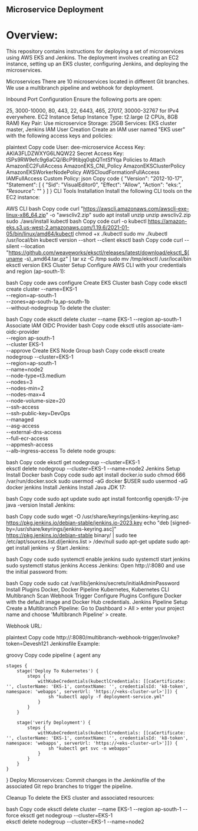 ## Microservice Deployment
# Overview:
This repository contains instructions for deploying a set of microservices using AWS EKS and Jenkins. The deployment involves creating an EC2 instance, setting up an EKS cluster, configuring Jenkins, and deploying the microservices.

Microservices
There are 10 microservices located in different Git branches. We use a multibranch pipeline and webhook for deployment.

Inbound Port Configuration
Ensure the following ports are open:

25, 3000-10000, 80, 443, 22, 6443, 465, 27017, 30000-32767 for IPv4 everywhere.
EC2 Instance Setup
Instance Type: t2.large (2 CPUs, 8GB RAM)
Key Pair: Use microservice
Storage: 25GB
Services: EKS cluster master, Jenkins
IAM User Creation
Create an IAM user named "EKS user" with the following access keys and policies:

plaintext
Copy code
User: dee-microservice
Access Key: AKIA3FLDZWXYG6LNQW22
Secret Access Key: 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
Policies to Attach
AmazonEC2FullAccess
AmazonEKS_CNI_Policy
AmazonEKSClusterPolicy
AmazonEKSWorkerNodePolicy
AWSCloudFormationFullAccess
IAMFullAccess
Custom Policy:
json
Copy code
{
    "Version": "2012-10-17",
    "Statement": [
        {
            "Sid": "VisualEditor0",
            "Effect": "Allow",
            "Action": "eks:*",
            "Resource": "*"
        }
    ]
}
CLI Tools Installation
Install the following CLI tools on the EC2 instance:

AWS CLI
bash
Copy code
curl "https://awscli.amazonaws.com/awscli-exe-linux-x86_64.zip" -o "awscliv2.zip"
sudo apt install unzip
unzip awscliv2.zip
sudo ./aws/install
kubectl
bash
Copy code
curl -o kubectl https://amazon-eks.s3.us-west-2.amazonaws.com/1.19.6/2021-01-05/bin/linux/amd64/kubectl
chmod +x ./kubectl
sudo mv ./kubectl /usr/local/bin
kubectl version --short --client
eksctl
bash
Copy code
curl --silent --location "https://github.com/weaveworks/eksctl/releases/latest/download/eksctl_$(uname -s)_amd64.tar.gz" | tar xz -C /tmp
sudo mv /tmp/eksctl /usr/local/bin
eksctl version
EKS Cluster Setup
Configure AWS CLI with your credentials and region (ap-south-1):

bash
Copy code
aws configure
Create EKS Cluster
bash
Copy code
eksctl create cluster --name=EKS-1 \
                      --region=ap-south-1 \
                      --zones=ap-south-1a,ap-south-1b \
                      --without-nodegroup
To delete the cluster:

bash
Copy code
eksctl delete cluster --name EKS-1 --region ap-south-1
Associate IAM OIDC Provider
bash
Copy code
eksctl utils associate-iam-oidc-provider \
    --region ap-south-1 \
    --cluster EKS-1 \
    --approve
Create EKS Node Group
bash
Copy code
eksctl create nodegroup --cluster=EKS-1 \
                       --region=ap-south-1 \
                       --name=node2 \
                       --node-type=t3.medium \
                       --nodes=3 \
                       --nodes-min=2 \
                       --nodes-max=4 \
                       --node-volume-size=20 \
                       --ssh-access \
                       --ssh-public-key=DevOps \
                       --managed \
                       --asg-access \
                       --external-dns-access \
                       --full-ecr-access \
                       --appmesh-access \
                       --alb-ingress-access
To delete node groups:

bash
Copy code
eksctl get nodegroup --cluster=EKS-1	
eksctl delete nodegroup --cluster=EKS-1 --name=node2
Jenkins Setup
Install Docker
bash
Copy code
sudo apt install docker.io
sudo chmod 666 /var/run/docker.sock
sudo usermod -aG docker $USER
sudo usermod -aG docker jenkins
Install Jenkins
Install Java JDK 17:

bash
Copy code
sudo apt update
sudo apt install fontconfig openjdk-17-jre
java -version
Install Jenkins:

bash
Copy code
sudo wget -O /usr/share/keyrings/jenkins-keyring.asc \
  https://pkg.jenkins.io/debian-stable/jenkins.io-2023.key
echo "deb [signed-by=/usr/share/keyrings/jenkins-keyring.asc]" \
  https://pkg.jenkins.io/debian-stable binary/ | sudo tee \
  /etc/apt/sources.list.d/jenkins.list > /dev/null
sudo apt-get update
sudo apt-get install jenkins -y
Start Jenkins:

bash
Copy code
sudo systemctl enable jenkins
sudo systemctl start jenkins
sudo systemctl status jenkins
Access Jenkins:
Open http://<your-instance-public-ip>:8080 and use the initial password from:

bash
Copy code
sudo cat /var/lib/jenkins/secrets/initialAdminPassword
Install Plugins
Docker, Docker Pipeline
Kubernetes, Kubernetes CLI
Multibranch Scan Webhook Trigger
Configure Plugins
Configure Docker with the default image and Docker Hub credentials.
Jenkins Pipeline Setup
Create a Multibranch Pipeline:
Go to Dashboard > All > enter your project name and choose 'Multibranch Pipeline' > create.

Webhook URL:

plaintext
Copy code
http://<your-instance-public-ip>:8080/multibranch-webhook-trigger/invoke?token=Devesh121
Jenkinsfile Example:

groovy
Copy code
pipeline {
    agent any

    stages {
        stage('Deploy To Kubernetes') {
            steps {
                withKubeCredentials(kubectlCredentials: [[caCertificate: '', clusterName: 'EKS-1', contextName: '', credentialsId: 'k8-token', namespace: 'webapps', serverUrl: 'https://<eks-cluster-url>']]) {
                    sh "kubectl apply -f deployment-service.yml"
                }
            }
        }

        stage('verify Deployment') {
            steps {
                withKubeCredentials(kubectlCredentials: [[caCertificate: '', clusterName: 'EKS-1', contextName: '', credentialsId: 'k8-token', namespace: 'webapps', serverUrl: 'https://<eks-cluster-url>']]) {
                    sh "kubectl get svc -n webapps"
                }
            }
        }
    }
}
Deploy Microservices:
Commit changes in the Jenkinsfile of the associated Git repo branches to trigger the pipeline.

Cleanup
To delete the EKS cluster and associated resources:

bash
Copy code
eksctl delete cluster --name EKS-1 --region ap-south-1 --force
eksctl get nodegroup --cluster=EKS-1	
eksctl delete nodegroup --cluster=EKS-1 --name=node2








